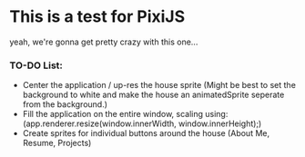 # This is a test for PixiJS

yeah, we're gonna get pretty crazy with this one...

### TO-DO List:

- Center the application / up-res the house sprite              (Might be best to set the background to white and make the house an animatedSprite seperate from the background.)
- Fill the application on the entire window, scaling using:     (app.renderer.resize(window.innerWidth, window.innerHeight);)
- Create sprites for individual buttons around the house        (About Me, Resume, Projects)
